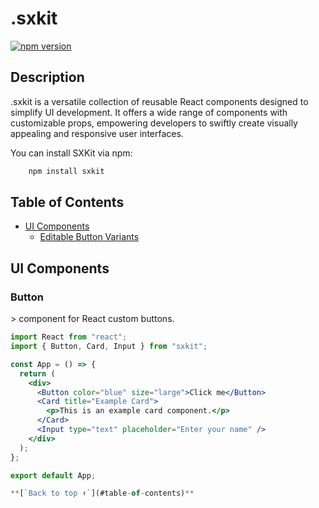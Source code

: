 # .sxkit

[![npm version](https://img.shields.io/npm/v/sxkit.svg)](https://www.npmjs.com/package/sxkit)

## Description

.sxkit is a versatile collection of reusable React components designed to simplify UI development. It offers a wide range of components with customizable props, empowering developers to swiftly create visually appealing and responsive user interfaces.




You can install SXKit via npm:
```bash 
    npm install sxkit
````

## Table of Contents

- [UI Components](#ui-components)
  - [Editable Button Variants ](#button)

## UI Components


### Button
 &gt; component for React custom buttons.
 
```jsx
import React from "react";
import { Button, Card, Input } from "sxkit";

const App = () => {
  return (
    <div>
      <Button color="blue" size="large">Click me</Button>
      <Card title="Example Card">
        <p>This is an example card component.</p>
      </Card>
      <Input type="text" placeholder="Enter your name" />
    </div>
  );
};

export default App;

**[`Back to top ⬆️`](#table-of-contents)**


